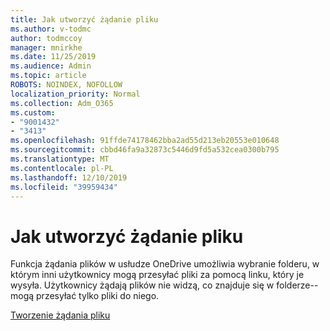 ```yaml
---
title: Jak utworzyć żądanie pliku
ms.author: v-todmc
author: todmccoy
manager: mnirkhe
ms.date: 11/25/2019
ms.audience: Admin
ms.topic: article
ROBOTS: NOINDEX, NOFOLLOW
localization_priority: Normal
ms.collection: Adm_O365
ms.custom:
- "9001432"
- "3413"
ms.openlocfilehash: 91ffde74178462bba2ad55d213eb20553e010648
ms.sourcegitcommit: cbbd46fa9a32873c5446d9fd5a532cea0300b795
ms.translationtype: MT
ms.contentlocale: pl-PL
ms.lasthandoff: 12/10/2019
ms.locfileid: "39959434"
---
```

# <a name="how-to-create-a-file-request"></a>Jak utworzyć żądanie pliku

Funkcja żądania plików w usłudze OneDrive umożliwia wybranie folderu, w którym inni użytkownicy mogą przesyłać pliki za pomocą linku, który je wysyła. Użytkownicy żądają plików nie widzą, co znajduje się w folderze--mogą przesyłać tylko pliki do niego.

[Tworzenie żądania pliku](https://support.office.com/article/create-a-file-request-f54aa7f8-2589-4421-b351-d415fc3b83af)
